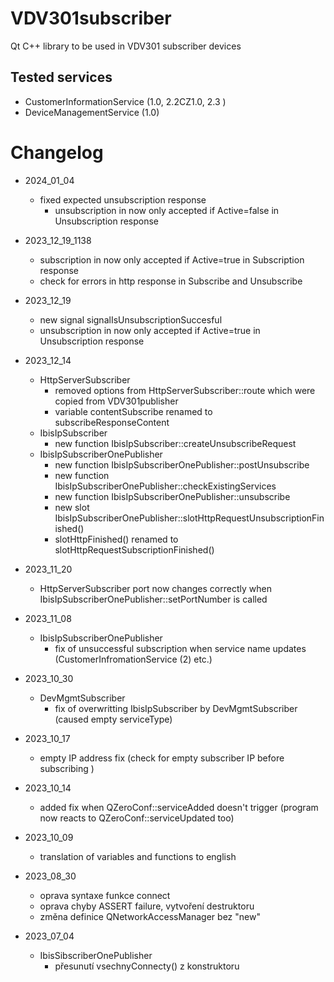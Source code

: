 # VDV301subscriber #
Qt C++ library to be used in VDV301 subscriber devices

## Tested services ##
- CustomerInformationService (1.0, 2.2CZ1.0, 2.3 )
- DeviceManagementService (1.0)

# Changelog # 
- 2024_01_04
    - fixed expected unsubscription response
        - unsubscription in now only accepted if Active=false in Unsubscription response
- 2023_12_19_1138
    - subscription in now only accepted if Active=true in Subscription response
    - check for errors in http response in Subscribe and Unsubscribe
- 2023_12_19
    - new signal signalIsUnsubscriptionSuccesful
    - unsubscription in now only accepted if Active=true in Unsubscription response
- 2023_12_14
    - HttpServerSubscriber
        - removed options from HttpServerSubscriber::route which were copied from VDV301publisher
        - variable contentSubscribe renamed to subscribeResponseContent
    - IbisIpSubscriber
        - new function IbisIpSubscriber::createUnsubscribeRequest
    - IbisIpSubscriberOnePublisher
        - new function IbisIpSubscriberOnePublisher::postUnsubscribe
        - new function IbisIpSubscriberOnePublisher::checkExistingServices
        - new function  IbisIpSubscriberOnePublisher::unsubscribe
        - new slot IbisIpSubscriberOnePublisher::slotHttpRequestUnsubscriptionFinished()
        - slotHttpFinished() renamed to slotHttpRequestSubscriptionFinished()

- 2023_11_20
    - HttpServerSubscriber port now changes correctly when IbisIpSubscriberOnePublisher::setPortNumber is called
- 2023_11_08
    - IbisIpSubscriberOnePublisher
        - fix of unsuccessful subscription when service name updates (CustomerInfromationService (2) etc.)
- 2023_10_30
    - DevMgmtSubscriber
        - fix of overwritting IbisIpSubscriber by DevMgmtSubscriber (caused empty serviceType)
- 2023_10_17
    - empty IP address fix (check for empty subscriber IP before subscribing )
- 2023_10_14
    - added fix when QZeroConf::serviceAdded doesn't trigger (program now reacts to QZeroConf::serviceUpdated too)

- 2023_10_09
    - translation of variables and functions to english
- 2023_08_30
    - oprava syntaxe funkce connect
    - oprava chyby ASSERT failure, vytvoření destruktoru
    - změna definice QNetworkAccessManager bez "new"

- 2023_07_04
    - IbisSibscriberOnePublisher
        - přesunutí vsechnyConnecty() z konstruktoru
